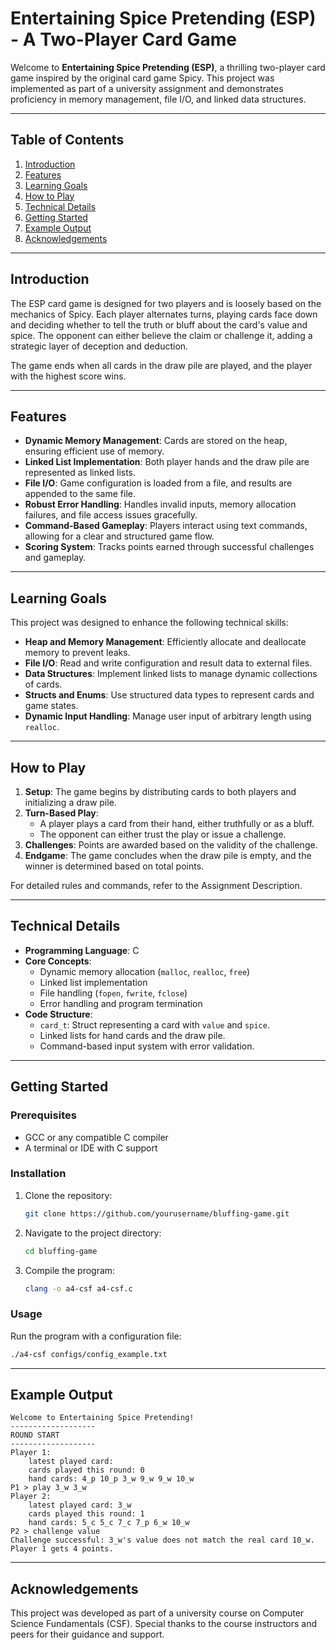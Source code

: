 # Entertaining Spice Pretending (ESP) - A Two-Player Card Game

Welcome to **Entertaining Spice Pretending (ESP)**, a thrilling two-player card game inspired by the original card game Spicy. This project was implemented as part of a university assignment and demonstrates proficiency in memory management, file I/O, and linked data structures.

---

## Table of Contents

1. [Introduction](#introduction)
2. [Features](#features)
3. [Learning Goals](#learning-goals)
4. [How to Play](#how-to-play)
5. [Technical Details](#technical-details)
6. [Getting Started](#getting-started)
7. [Example Output](#example-output)
8. [Acknowledgements](#acknowledgements)

---

## Introduction

The ESP card game is designed for two players and is loosely based on the mechanics of Spicy. Each player alternates turns, playing cards face down and deciding whether to tell the truth or bluff about the card's value and spice. The opponent can either believe the claim or challenge it, adding a strategic layer of deception and deduction.

The game ends when all cards in the draw pile are played, and the player with the highest score wins.

---

## Features

- **Dynamic Memory Management**: Cards are stored on the heap, ensuring efficient use of memory.
- **Linked List Implementation**: Both player hands and the draw pile are represented as linked lists.
- **File I/O**: Game configuration is loaded from a file, and results are appended to the same file.
- **Robust Error Handling**: Handles invalid inputs, memory allocation failures, and file access issues gracefully.
- **Command-Based Gameplay**: Players interact using text commands, allowing for a clear and structured game flow.
- **Scoring System**: Tracks points earned through successful challenges and gameplay.

---

## Learning Goals

This project was designed to enhance the following technical skills:

- **Heap and Memory Management**: Efficiently allocate and deallocate memory to prevent leaks.
- **File I/O**: Read and write configuration and result data to external files.
- **Data Structures**: Implement linked lists to manage dynamic collections of cards.
- **Structs and Enums**: Use structured data types to represent cards and game states.
- **Dynamic Input Handling**: Manage user input of arbitrary length using `realloc`.

---

## How to Play

1. **Setup**: The game begins by distributing cards to both players and initializing a draw pile.
2. **Turn-Based Play**:
   - A player plays a card from their hand, either truthfully or as a bluff.
   - The opponent can either trust the play or issue a challenge.
3. **Challenges**: Points are awarded based on the validity of the challenge.
4. **Endgame**: The game concludes when the draw pile is empty, and the winner is determined based on total points.

For detailed rules and commands, refer to the Assignment Description.

---

## Technical Details

- **Programming Language**: C
- **Core Concepts**:
  - Dynamic memory allocation (`malloc`, `realloc`, `free`)
  - Linked list implementation
  - File handling (`fopen`, `fwrite`, `fclose`)
  - Error handling and program termination
- **Code Structure**:
  - `card_t`: Struct representing a card with `value` and `spice`.
  - Linked lists for hand cards and the draw pile.
  - Command-based input system with error validation.

---

## Getting Started

### Prerequisites

- GCC or any compatible C compiler
- A terminal or IDE with C support

### Installation

1. Clone the repository:
   ```bash
   git clone https://github.com/yourusername/bluffing-game.git
   ```
2. Navigate to the project directory:
   ```bash
   cd bluffing-game
   ```
3. Compile the program:
   ```bash
   clang -o a4-csf a4-csf.c
   ```

### Usage

Run the program with a configuration file:

```bash
./a4-csf configs/config_example.txt
```

---

## Example Output

```
Welcome to Entertaining Spice Pretending!
-------------------
ROUND START
-------------------
Player 1:
    latest played card:
    cards played this round: 0
    hand cards: 4_p 10_p 3_w 9_w 9_w 10_w
P1 > play 3_w 3_w
Player 2:
    latest played card: 3_w
    cards played this round: 1
    hand cards: 5_c 5_c 7_c 7_p 6_w 10_w
P2 > challenge value
Challenge successful: 3_w's value does not match the real card 10_w.
Player 1 gets 4 points.
```

---

## Acknowledgements

This project was developed as part of a university course on Computer Science Fundamentals (CSF). Special thanks to the course instructors and peers for their guidance and support.

